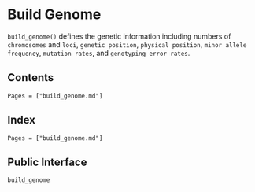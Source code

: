 # Build Genome

`build_genome()` defines the genetic information including numbers of `chromosomes` and `loci`, `genetic position`, `physical position`, `minor allele frequency`, `mutation rates`, and `genotyping error rates`.

## Contents

```@contents
Pages = ["build_genome.md"]
```

## Index

```@index
Pages = ["build_genome.md"]
```

## Public Interface

```@docs
build_genome
```